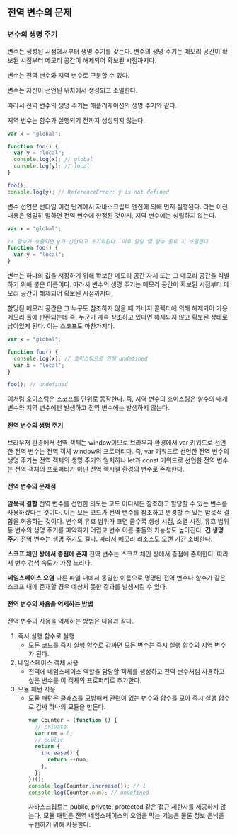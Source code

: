 ## 전역 변수의 문제

### 변수의 생명 주기

변수는 생성된 시점에서부터 생명 주기를 갖는다. 변수의 생명 주기는 메모리 공간이 확보된 시점부터 메모리 공간이 해제되어 확보된 시점까지다.

변수는 전역 변수와 지역 변수로 구분할 수 있다.

변수는 자신이 선언된 위치에서 생성되고 소멸한다.

따라서 전역 변수의 생명 주기는 애플리케이션의 생명 주기와 같다.

지역 변수는 함수가 실행되기 전까지 생성되지 않는다.

```js
var x = "global";

function foo() {
  var y = "local";
  console.log(x); // global
  console.log(y); // local
}

foo();
console.log(y); // ReferenceError: y is not defined
```

변수 선언은 런타임 이전 단계에서 자바스크립트 엔진에 의해 먼저 실행된다. 라는 이전 내용은 엄밀히 말하면 전역 변수에 한정된 것이지, 지역 변수에는 성립하지 않는다.

```js
var x = "global";

// 함수가 호출되면 y가 선언되고 초기화된다. 이후 할당 및 함수 종료 시 소멸한다.
function foo() {
  var y = "local";
}
```

변수는 하나의 값을 저장하기 위해 확보한 메모리 공간 자체 또는 그 메모리 공간을 식별하기 위해 붙은 이름이다. 따라서 변수의 생명 주기는 메모리 공간이 확보된 시점부터 메모리 공간이 해제되어 확보된 시점까지다.

할당된 메모리 공간은 그 누구도 참조하지 않을 때 가비지 콜렉터에 의해 해제되어 가용 메모리 풀에 반환되는데 즉, 누군가 계속 참조하고 있다면 해제되지 않고 확보된 상태로 남아있게 된다. 이는 스코프도 마찬가지다.

```js
var x = "global";

function foo() {
  console.log(x); // 호이스팅으로 인해 undefined
  var x = "local";
}

foo(); // undefined
```

이처럼 호이스팅은 스코프를 단위로 동작한다. 즉, 지역 변수의 호이스팅은 함수의 매개변수와 지역 변수에만 발생하고 전역 변수에는 발생하지 않는다.

#### 전역 변수의 생명 주기

브라우저 환경에서 전역 객체는 window이므로 브라우저 환경에서 var 키워드로 선언한 전역 변수는 전역 객체 window의 프로퍼티다. 즉, var 키워드로 선언한 전역 변수의 생명 주기는 전역 객체의 생명 주기와 일치하나 let과 const 키워드로 선언한 전역 변수는 전역 객체의 프로퍼티가 아닌 전역 렉시컬 환경의 변수로 존재한다.

#### 전역 변수의 문제점

**암묵적 결합**
전역 변수를 선언한 의도는 코드 어디서든 참조하고 할당할 수 있는 변수를 사용하겠다는 것이다. 이는 모든 코드가 전역 변수를 참조하고 변경할 수 있는 암묵적 결합을 허용하는 것이다. 변수의 유효 범위가 크면 클수록 생성 시점, 소멸 시점, 유효 범위 등 변수의 생명 주기를 파악하기 어렵고 변수 이름 충돌의 가능성도 높아진다.
**긴 생명 주기**
전역 변수는 생명 주기도 길다. 따라서 메모리 리소스도 오랜 기간 소비한다.

**스코프 체인 상에서 종점에 존재**
전역 변수는 스코프 체인 상에서 종점에 존재한다. 따라서 변수 검색 속도가 가장 느리다.

**네임스페이스 오염**
다른 파일 내에서 동일한 이름으로 명명된 전역 변수나 함수가 같은 스코프 내에 존재할 경우 예상치 못한 결과를 발생시킬 수 있다.

#### 전역 변수의 사용을 억제하는 방법

전역 변수의 사용을 억제하는 방법은 다음과 같다.

1. 즉시 실행 함수로 실행
   - 모든 코드를 즉시 실행 함수로 감싸면 모든 변수는 즉시 실행 함수의 지역 변수가 된다.
2. 네임스페이스 객체 사용
   - 전역에 네임스페이스 역할을 담당할 객체를 생성하고 전역 변수처럼 사용하고 싶은 변수를 이 객체의 프로퍼티로 추가한다.
3. 모듈 패턴 사용
   - 모듈 패턴은 클래스를 모방해서 관련이 있는 변수와 함수를 모아 즉시 실행 함수로 감싸 하나의 모듈을 만든다.
     ```js
     var Counter = (function () {
       // private
       var num = 0;
       // public
       return {
         increase() {
           return ++num;
         },
       };
     })();
     console.log(Counter.increase()); // 1
     console.log(Counter.num); // undefined
     ```
     자바스크립트는 public, private, protected 같은 접근 제한자를 제공하지 않는다. 모듈 패턴은 전역 네임스페이스의 오염을 막는 기능은 물론 정보 은닉을 구현하기 위해 사용한다.
